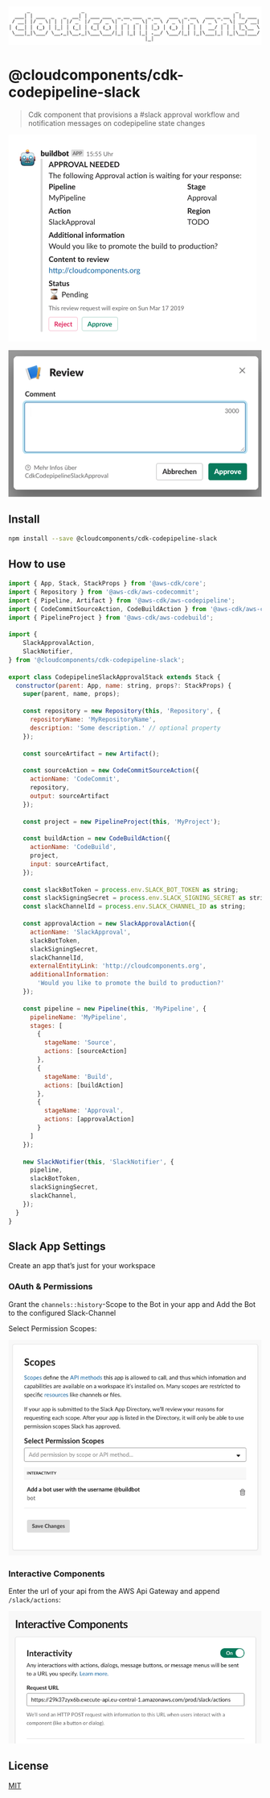 ![cloudcomponents Logo](../../logo.png)

# @cloudcomponents/cdk-codepipeline-slack

> Cdk component that provisions a #slack approval workflow and notification messages on codepipeline state changes

![Approval Workflow](/packages/cdk-codepipeline-slack/assets/approval_workflow.png?raw=true 'Approval Workflow')

![Review Dialog](/packages/cdk-codepipeline-slack/assets/review_dialog.png?raw=true 'Review Dialog')

## Install

```bash
npm install --save @cloudcomponents/cdk-codepipeline-slack
```

## How to use

```javascript
import { App, Stack, StackProps } from '@aws-cdk/core';
import { Repository } from '@aws-cdk/aws-codecommit';
import { Pipeline, Artifact } from '@aws-cdk/aws-codepipeline';
import { CodeCommitSourceAction, CodeBuildAction } from '@aws-cdk/aws-codepipeline-actions';
import { PipelineProject } from '@aws-cdk/aws-codebuild';

import {
    SlackApprovalAction,
    SlackNotifier,
} from '@cloudcomponents/cdk-codepipeline-slack';

export class CodepipelineSlackApprovalStack extends Stack {
  constructor(parent: App, name: string, props?: StackProps) {
    super(parent, name, props);

    const repository = new Repository(this, 'Repository', {
      repositoryName: 'MyRepositoryName',
      description: 'Some description.' // optional property
    });

    const sourceArtifact = new Artifact();

    const sourceAction = new CodeCommitSourceAction({
      actionName: 'CodeCommit',
      repository,
      output: sourceArtifact
    });

    const project = new PipelineProject(this, 'MyProject');

    const buildAction = new CodeBuildAction({
      actionName: 'CodeBuild',
      project,
      input: sourceArtifact,
    });

    const slackBotToken = process.env.SLACK_BOT_TOKEN as string;
    const slackSigningSecret = process.env.SLACK_SIGNING_SECRET as string;
    const slackChannelId = process.env.SLACK_CHANNEL_ID as string;

    const approvalAction = new SlackApprovalAction({
      actionName: 'SlackApproval',
      slackBotToken,
      slackSigningSecret,
      slackChannelId,
      externalEntityLink: 'http://cloudcomponents.org',
      additionalInformation:
        'Would you like to promote the build to production?'
    });

    const pipeline = new Pipeline(this, 'MyPipeline', {
      pipelineName: 'MyPipeline',
      stages: [
        {
          stageName: 'Source',
          actions: [sourceAction]
        },
        {
          stageName: 'Build',
          actions: [buildAction]
        },
        {
          stageName: 'Approval',
          actions: [approvalAction]
        }
      ]
    });

    new SlackNotifier(this, 'SlackNotifier', {
      pipeline,
      slackBotToken,
      slackSigningSecret,
      slackChannel,
    });
  }
}
```

## Slack App Settings

Create an app that’s just for your workspace

### OAuth & Permissions

Grant the `channels::history`-Scope to the Bot in your app and Add the Bot to the configured Slack-Channel

Select Permission Scopes:

![OAuth Scopes](/packages/cdk-codepipeline-slack/assets/oauth_scope.png?raw=true 'OAuth scopes')

### Interactive Components

Enter the url of your api from the AWS Api Gateway and append `/slack/actions`:

![Interactive Components](/packages/cdk-codepipeline-slack/assets/interactive_components.png?raw=true 'Interactive Components')

## License

[MIT](../../LICENSE)
